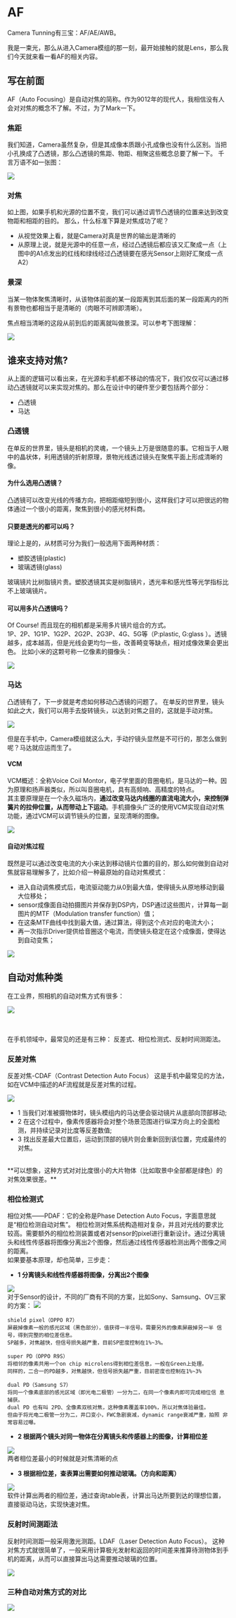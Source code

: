 # AF

Camera Tunning有三宝：AF/AE/AWB。

我是一束光，那么从进入Camera模组的那一刻，最开始接触的就是Lens，那么我们今天就来看一看AF的相关内容。

## 写在前面

AF（Auto Focusing）是自动对焦的简称。作为9012年的现代人，我相信没有人会对对焦的概念不了解。不过，为了Mark一下。

### 焦距

我们知道，Camera虽然复杂，但是其成像本质跟小孔成像也没有什么区别。当把小孔换成了凸透镜，那么凸透镜的焦距、物距、相聚这些概念总要了解一下。
千言万语不如一张图：

<img src="https://github.com/lowkeyway/Embedded/blob/master/Software/Driver/Pic/Camera/Camera%20%E7%84%A6%E8%B7%9D.jpg">

### 对焦

如上图，如果手机和光源的位置不变，我们可以通过调节凸透镜的位置来达到改变物距和相距的目的。
那么，什么标准下算是对焦成功了呢？

+ 从视觉效果上看，就是Camera对真是世界的输出是清晰的
+ 从原理上说，就是光源中的任意一点，经过凸透镜后都应该又汇聚成一点（上图中的A1点发出的红线和绿线经过凸透镜要在感光Sensor上刚好汇聚成一点A2）

### 景深

当某一物体聚焦清晰时，从该物体前面的某一段距离到其后面的某一段距离内的所有景物也都相当于是清晰的（肉眼不可辨即清晰）。

焦点相当清晰的这段从前到后的距离就叫做景深。可以参考下图理解：

<img src="https://github.com/lowkeyway/Embedded/blob/master/Software/Driver/Pic/Camera/Camera%20%E6%99%AF%E6%B7%B1.jpg">


## 谁来支持对焦?

从上面的逻辑可以看出来，在光源和手机都不移动的情况下，我们仅仅可以通过移动凸透镜就可以来实现对焦的。那么在设计中的硬件至少要包括两个部分：
+ 凸透镜
+ 马达

### 凸透镜

在单反的世界里，镜头是相机的灵魂，一个镜头上万是很随意的事。它相当于人眼中的晶状体，利用透镜的折射原理，景物光线透过镜头在聚焦平面上形成清晰的像。

#### 为什么选用凸透镜？

凸透镜可以改变光线的传播方向，把相距缩短到很小，这样我们才可以把很远的物体通过一个很小的距离，聚焦到很小的感光材料商。

#### 只要是透光的都可以吗？

理论上是的，从材质可分为我们一般选用下面两种材质：
+ 塑胶透镜(plastic)
+ 玻璃透镜(glass)

玻璃镜片比树脂镜片贵。塑胶透镜其实是树脂镜片，透光率和感光性等光学指标比不上玻璃镜片。

#### 可以用多片凸透镜吗？

Of Course! 而且现在的相机都是采用多片镜片组合的方式。</br>
1P、2P、1G1P、1G2P、2G2P、2G3P、4G、5G等（P:plastic, G:glass ）。透镜越多，成本越高，但是光线会更均匀一些，改善畸变等缺点，相对成像效果会更出色。
比如小米的这颗号称一亿像素的摄像头：

<img src="https://github.com/lowkeyway/Embedded/blob/master/Software/Driver/Pic/Camera/Camera%20%E9%95%9C%E5%A4%B4.png">

### 马达

凸透镜有了，下一步就是考虑如何移动凸透镜的问题了。
在单反的世界里，镜头如此之大，我们可以用手去旋转镜头，以达到对焦之目的，这就是手动对焦。

<img src="https://github.com/lowkeyway/Embedded/blob/master/Software/Driver/Pic/Camera/Camera%20%E5%8D%95%E5%8F%8D%E9%95%9C%E5%A4%B4%20%E6%89%8B%E5%8A%A8%E5%AF%B9%E7%84%A6.jfif">

但是在手机中，Camera模组就这么大，手动拧镜头显然是不可行的，那怎么做到呢？马达就应运而生了。

#### VCM

VCM概述：全称Voice Coil Montor，电子学里面的音圈电机，是马达的一种。因为原理和扬声器类似，所以叫音圈电机，具有高频响、高精度的特点。</br>
其主要原理是在一个永久磁场内，**通过改变马达内线圈的直流电流大小，来控制弹簧片的拉伸位置，从而带动上下运动**。手机摄像头广泛的使用VCM实现自动对焦功能，通过VCM可以调节镜头的位置，呈现清晰的图像。

<img src="https://github.com/lowkeyway/Embedded/blob/master/Software/Driver/Pic/Camera/Camera%20VCM%20%E7%BB%93%E6%9E%84%E7%A4%BA%E6%84%8F%E5%9B%BE.png">

#### 自动对焦过程

既然是可以通过改变电流的大小来达到移动镜片位置的目的，那么如何做到自动对焦就容易理解多了，比如介绍一种最原始的自动对焦模式：
+ 进入自动调焦模式后，电流驱动能力从0到最大值，使得镜头从原地移动到最大位移处；
+ sensor成像面自动拍摄图片并保存到DSP内，DSP通过这些图片，计算每一副图片的MTF（Modulation transfer function）值；
+ 在这条MTF曲线中找到最大值，通过算法，得到这个点对应的电流大小；
+ 再一次指示Driver提供给音圈这个电流，而使镜头稳定在这个成像面，使得达到自动变焦；

<img src="https://github.com/lowkeyway/Embedded/blob/master/Software/Driver/Pic/Camera/Camera%20VCM%20%E5%B7%A5%E4%BD%9C%E6%96%B9%E5%BC%8F.png">


## 自动对焦种类

在工业界，照相机的自动对焦方式有很多：

<img src="https://github.com/lowkeyway/Embedded/blob/master/Software/Driver/Pic/Camera/Camera%20AF%E6%96%B9%E5%BC%8F%E5%AF%B9%E6%AF%94.png">

</br></br>
在手机领域中，最常见的还是有三种： 反差式、相位检测式、反射时间测距法。

### 反差对焦

反差对焦-CDAF（Contrast Detection Auto Focus）
这是手机中最常见的方法，如在VCM中描述的AF流程就是反差对焦的过程。

<img src="https://github.com/lowkeyway/Embedded/blob/master/Software/Driver/Pic/Camera/Camera%20%E5%8F%8D%E5%B7%AE%E5%BC%8F%E5%AF%B9%E7%84%A6%20%E5%8A%A8%E5%9B%BE.gif">

+ 1 当我们对准被摄物体时，镜头模组内的马达便会驱动镜片从底部向顶部移动;
+ 2 在这个过程中，像素传感器将会对整个场景范围进行纵深方向上的全面检测，并持续记录对比度等反差数值;
+ 3 找出反差最大位置后，运动到顶部的镜片则会重新回到该位置，完成最终的对焦。

</br>
**可以想象，这种方式对对比度很小的大片物体（比如取景中全部都是绿色）的对焦效果很差。**

### 相位检测式

相位对焦——PDAF：它的全称是Phase Detection Auto Focus，字面意思就是“相位检测自动对焦”。
相位检测对焦系统构造相对复杂，并且对光线的要求比较高。需要额外的相位检测装置或者对sensor的pixel进行重新设计。通过分离镜头和线性传感器将图像分离出2个图像，然后通过线性传感器检测出两个图像之间的距离。
</br>
如果要基本原理，却也简单，三步走：

+ **1 分离镜头和线性传感器将图像，分离出2个图像**
<img src="https://github.com/lowkeyway/Embedded/blob/master/Software/Driver/Pic/Camera/Camera%20%E7%9B%B8%E4%BD%8D%E5%AF%B9%E7%84%A6%20Sensor%20%E8%AE%BE%E8%AE%A1.png">

</br>
对于Sensor的设计，不同的厂商有不同的方案，比如Sony、Samsung、OV三家的方案：
<img src="https://github.com/lowkeyway/Embedded/blob/master/Software/Driver/Pic/Camera/Camera%20%E7%9B%B8%E4%BD%8D%E5%AF%B9%E7%84%A6%20%E4%B8%89%E7%A7%8DSensor%E8%AE%BE%E8%AE%A1%E6%96%B9%E5%BC%8F.jpg">
  
```
shield pixel（OPPO R7）
屏蔽掉像素一般的感光区域（黑色部分），值获得一半信号。需要另外的像素屏蔽掉另一半 信号，得到完整的相位差信息。
SP越多，对焦越快，但信号损失越严重，目前SP密度控制在1%~3%。

super PD（OPPO R9S）
将相邻的像素共用一个on chip microlens得到相位差信息，一般在Green上处理。
同样的，二合一的PD越多，对焦越快，但信号损失越严重，目前密度也控制在1%~3%

dual PD（Samsung S7）
将同一个像素底部的感光区域（即光电二极管）一分为二，在同一个像素内即可完成相位信 息捕获。
dual PD 也有叫 2PD、全像素双核对焦，这种像素覆盖率100%，所以对焦体验最佳。
但由于将光电二极管一分为二，井口变小，FWC急剧衰减，dynamic range衰减严重，拍照 非常容易过曝。
```

+ **2 根据两个镜头对同一物体在分离镜头和传感器上的图像，计算相位差**
<img src="https://github.com/lowkeyway/Embedded/blob/master/Software/Driver/Pic/Camera/Camera%20%E7%9B%B8%E4%BD%8D%E5%AF%B9%E7%84%A6%E5%9F%BA%E6%9C%AC%E5%8E%9F%E7%90%86.png">

</br>
两者相位差最小的时候就是对焦清晰的点

+ **3 根据相位差，查表算出需要如何推动玻璃。（方向和距离）**
<img src="https://github.com/lowkeyway/Embedded/blob/master/Software/Driver/Pic/Camera/Camera%20%E7%9B%B8%E4%BD%8D%E5%AF%B9%E7%84%A6%20Table%E8%A1%A8.jpg">

</br>
软件计算出两者的相位差，通过查询table表，计算出马达所要到达的理想位置，直接驱动马达，实现快速对焦。

### 反射时间测距法

反射时间测距一般采用激光测距。LDAF（Laser Detection Auto Focus）。
这种对焦方式就很简单了，一般采用计算极光发射和返回的时间差来推算待测物体到手机的距离，从而可以直接算出马达需要推动玻璃的位置。

<img src="https://github.com/lowkeyway/Embedded/blob/master/Software/Driver/Pic/Camera/Camera%20TOF%20%E6%B5%8B%E8%B7%9D.jpg">


### 三种自动对焦方式的对比

<img src="https://github.com/lowkeyway/Embedded/blob/master/Software/Driver/Pic/Camera/Camera%20%E4%B8%89%E7%A7%8D%E5%AF%B9%E7%84%A6%E6%96%B9%E5%BC%8F%E7%9A%84%E5%AF%B9%E6%AF%94.png">

